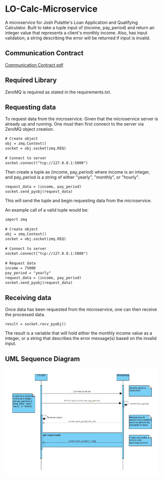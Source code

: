 # LO-Calc-Microservice
A microservice for Josh Pulattie's Loan Application and Qualifying Calculator. Built to take a tuple input of (income, pay_period) and return an integer value that represents a client's monthly income. Also, has input validation; a string describing the error will be returned if input is invalid.

## Communication Contract
[Communication Contract pdf](./Communication%20Contract.pdf)

## Required Library
ZeroMQ is required as stated in the requirements.txt.

## Requesting data
To request data from the microservice. Given that the microservice server is already up and running. One must then first connect to the server via ZeroMQ object creation.
```
# Create object
obj = zmq.Context()
socket = obj.socket(zmq.REQ)

# Connect to server
socket.connect("tcp://127.0.0.1:5000")
```
Then create a tuple as (income, pay_period) where income is an integer, and pay_period is a string of either "yearly", "monthly", or "hourly". 
```
request_data = (income, pay_period)
socket.send_pyobj(request_data)
```
This will send the tuple and begin requesting data from the microservice.

An example call of a valid tuple would be:
```
import zmq

# Create object
obj = zmq.Context()
socket = obj.socket(zmq.REQ)

# Connect to server
socket.connect("tcp://127.0.0.1:5000")

# Request data
income = 75000
pay_period = "yearly"
request_data = (income, pay_period)
socket.send_pyobj(request_data)
```

## Receiving data
Once data has been requested from the microservice, one can then receive the processed data. 
```
result = socket.recv_pyobj()
```
The result is a variable that will hold either the monthly income value as a integer, or a string that describes the error message(s) based on the invalid input.

## UML Sequence Diagram
![UML Diagram](./UML.png)
